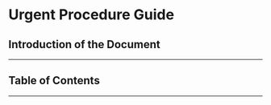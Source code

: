 # Urgent Procedure Guide <!-- omit in toc -->

## Introduction of the Document <!-- omit in toc -->

<!-- TODO: Explain why this document and where does it come from. -->

---

## Table of Contents <!-- omit in toc -->

<!-- TODO: Auto-generate toc. -->

---

<!-- TODO: Copy paste urgent procedure section in there and adapt it to this document (changing headings, etc.) -->
